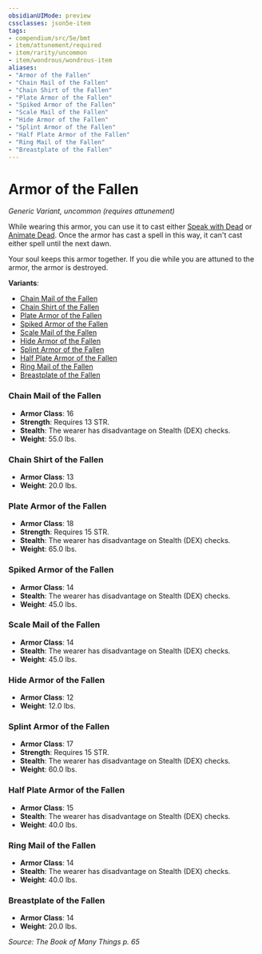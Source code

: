 ```yaml
---
obsidianUIMode: preview
cssclasses: json5e-item
tags:
- compendium/src/5e/bmt
- item/attunement/required
- item/rarity/uncommon
- item/wondrous/wondrous-item
aliases: 
- "Armor of the Fallen"
- "Chain Mail of the Fallen"
- "Chain Shirt of the Fallen"
- "Plate Armor of the Fallen"
- "Spiked Armor of the Fallen"
- "Scale Mail of the Fallen"
- "Hide Armor of the Fallen"
- "Splint Armor of the Fallen"
- "Half Plate Armor of the Fallen"
- "Ring Mail of the Fallen"
- "Breastplate of the Fallen"
---
```

# Armor of the Fallen
*Generic Variant, uncommon (requires attunement)*  


While wearing this armor, you can use it to cast either [Speak with Dead](z_compendium/spells/speak-with-dead.md) or [Animate Dead](z_compendium/spells/animate-dead.md). Once the armor has cast a spell in this way, it can't cast either spell until the next dawn.

Your soul keeps this armor together. If you die while you are attuned to the armor, the armor is destroyed.

**Variants**:
- [Chain Mail of the Fallen](#Chain%20Mail%20of%20the%20Fallen)
- [Chain Shirt of the Fallen](#Chain%20Shirt%20of%20the%20Fallen)
- [Plate Armor of the Fallen](#Plate%20Armor%20of%20the%20Fallen)
- [Spiked Armor of the Fallen](#Spiked%20Armor%20of%20the%20Fallen)
- [Scale Mail of the Fallen](#Scale%20Mail%20of%20the%20Fallen)
- [Hide Armor of the Fallen](#Hide%20Armor%20of%20the%20Fallen)
- [Splint Armor of the Fallen](#Splint%20Armor%20of%20the%20Fallen)
- [Half Plate Armor of the Fallen](#Half%20Plate%20Armor%20of%20the%20Fallen)
- [Ring Mail of the Fallen](#Ring%20Mail%20of%20the%20Fallen)
- [Breastplate of the Fallen](#Breastplate%20of%20the%20Fallen)

### Chain Mail of the Fallen

- **Armor Class**: 16
- **Strength**: Requires 13 STR.
- **Stealth**: The wearer has disadvantage on Stealth (DEX) checks.
- **Weight**: 55.0 lbs.

### Chain Shirt of the Fallen

- **Armor Class**: 13
- **Weight**: 20.0 lbs.

### Plate Armor of the Fallen

- **Armor Class**: 18
- **Strength**: Requires 15 STR.
- **Stealth**: The wearer has disadvantage on Stealth (DEX) checks.
- **Weight**: 65.0 lbs.

### Spiked Armor of the Fallen

- **Armor Class**: 14
- **Stealth**: The wearer has disadvantage on Stealth (DEX) checks.
- **Weight**: 45.0 lbs.

### Scale Mail of the Fallen

- **Armor Class**: 14
- **Stealth**: The wearer has disadvantage on Stealth (DEX) checks.
- **Weight**: 45.0 lbs.

### Hide Armor of the Fallen

- **Armor Class**: 12
- **Weight**: 12.0 lbs.

### Splint Armor of the Fallen

- **Armor Class**: 17
- **Strength**: Requires 15 STR.
- **Stealth**: The wearer has disadvantage on Stealth (DEX) checks.
- **Weight**: 60.0 lbs.

### Half Plate Armor of the Fallen

- **Armor Class**: 15
- **Stealth**: The wearer has disadvantage on Stealth (DEX) checks.
- **Weight**: 40.0 lbs.

### Ring Mail of the Fallen

- **Armor Class**: 14
- **Stealth**: The wearer has disadvantage on Stealth (DEX) checks.
- **Weight**: 40.0 lbs.

### Breastplate of the Fallen

- **Armor Class**: 14
- **Weight**: 20.0 lbs.


*Source: The Book of Many Things p. 65*